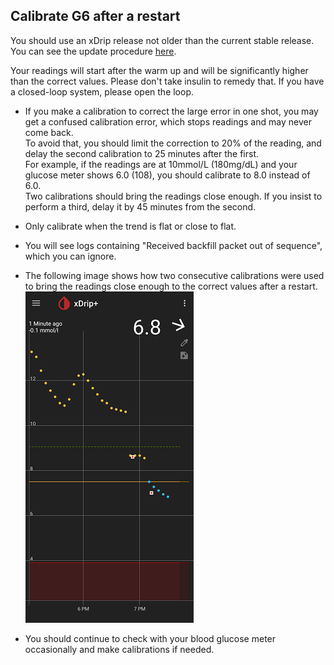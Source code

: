 ## Calibrate G6 after a restart  
  
You should use an xDrip release not older than the current stable release.  You can see the update procedure [here](./Updates.md).  

Your readings will start after the warm up and will be significantly higher than the correct values.  Please don't take insulin to remedy that.  If you have a closed-loop system, please open the loop.  
   - If you make a calibration to correct the large error in one shot, you may get a confused calibration error, which stops readings and may never come back.  
   To avoid that, you should limit the correction to 20% of the reading, and delay the second calibration to 25 minutes after the first.  
   For example, if the readings are at 10mmol/L (180mg/dL) and your glucose meter shows 6.0 (108), you should calibrate to 8.0 instead of 6.0.  
   Two calibrations should bring the readings close enough.  If you insist to perform a third, delay it by 45 minutes from the second.  

   - Only calibrate when the trend is flat or close to flat.  

   - You will see logs containing "Received backfill packet out of sequence", which you can ignore.  

   - The following image shows how two consecutive calibrations were used to bring the readings close enough to the correct values after a restart.  
![](./images/cal-rstrt.png)  

   - You should continue to check with your blood glucose meter occasionally and make calibrations if needed.  
